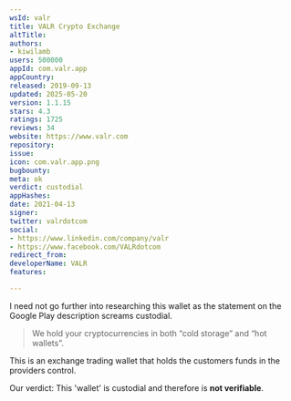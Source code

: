 ```yaml
---
wsId: valr
title: VALR Crypto Exchange
altTitle: 
authors:
- kiwilamb
users: 500000
appId: com.valr.app
appCountry: 
released: 2019-09-13
updated: 2025-05-20
version: 1.1.15
stars: 4.3
ratings: 1725
reviews: 34
website: https://www.valr.com
repository: 
issue: 
icon: com.valr.app.png
bugbounty: 
meta: ok
verdict: custodial
appHashes: 
date: 2021-04-13
signer: 
twitter: valrdotcom
social:
- https://www.linkedin.com/company/valr
- https://www.facebook.com/VALRdotcom
redirect_from: 
developerName: VALR
features: 

---
```


I need not go further into researching this wallet as the statement on the Google Play description screams custodial.

> We hold your cryptocurrencies in both “cold storage” and “hot wallets”.

This is an exchange trading wallet that holds the customers funds in the providers control.

Our verdict: This 'wallet' is custodial and therefore is **not verifiable**.

